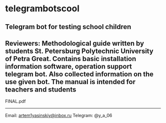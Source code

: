 # telegrambotscool
 Telegram bot for testing school children
-----------------------------------------------------------------------------------------------------------------
Reviewers:
Methodological guide written by students
St. Petersburg Polytechnic University of Petra
Great.
Contains basic installation information
software, operation support
telegram bot. Also collected information on the use
given bot.
The manual is intended for teachers and students
---------------------------------------------------------------------------------------------------------------------
FINAL.pdf
_____________________________________________________________________________________________________________________

Email: artem1yasinskiy@inbox.ru
Telegram: @y_a_06
